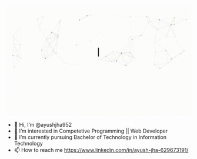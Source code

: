 <p align="center">
  <img src="https://github.com/ayushjha952/ayushjha952/blob/main/github.gif" height="300" width="700" alt="Hi, I'm Ayush 👋 I'm a passionate coder 🔥 I'm a developer 🚀">
</p>


- 👋 Hi, I’m @ayushjha952
- 👀 I’m interested in Competetive Programming || Web Developer
- 🌱 I’m currently pursuing Bachelor of Technology in Information Technology
- 📫 How to reach me https://www.linkedin.com/in/ayush-jha-629673191/

<!---
ayushjha952/ayushjha952 is a ✨ special ✨ repository because its `README.md` (this file) appears on your GitHub profile.
You can click the Preview link to take a look at your changes.
--->
